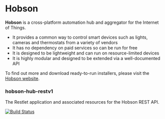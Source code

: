 # Hobson

**Hobson** is a cross-platform automation hub and aggregator for the Internet of Things.

* It provides a common way to control smart devices such as lights, cameras and thermostats from a variety of vendors
* It has no dependency on paid services so can be run for free
* It is designed to be lightweight and can run on resource-limited devices
* It is highly modular and designed to be extended via a well-documented API 

To find out more and download ready-to-run installers, please visit the 
[Hobson website](http://www.hobson-automation.com).

### hobson-hub-restv1

The Restlet application and associated resources for the Hobson REST API.

[![Build Status](https://api.travis-ci.org/whizzosoftware/hobson-hub-restv1.png)](https://api.travis-ci.org/whizzosoftware/hobson-hub-restv1.png)